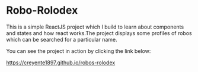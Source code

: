 # Robo-Rolodex

This is a simple ReactJS project which I build to learn about components and states and how react works.The project displays some profiles of robos which can be searched for a particular name.

You can see the project in action by clicking the link below:

https://creyente1897.github.io/robos-rolodex